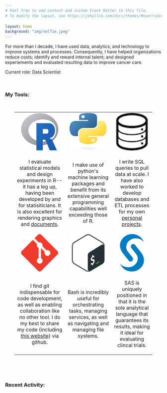```yaml
---
# Feel free to add content and custom Front Matter to this file.
# To modify the layout, see https://jekyllrb.com/docs/themes/#overriding-theme-defaults

layout: home
background: "img/selfie.jpeg"
---
```


For more than I decade, I have used data, analytics, and technology to improve systems and processes.  Consequently, I have helped organizations reduce costs; identify and reward internal talent; and designed experiements and evaluated resulting data to improve cancer care.

Current role: Data Scientist

<br>

### My Tools:  

<table style="padding:30px;font-size:16px;">
<tr>
    <td align="center">
        <div>
            <img src="img/icons/Rlogo.svg" alt="1" height="120px" width="120px">
        </div>
    </td>
    <td  align="center">
        <div>
            <img src="img/icons/python-logo-only.svg" alt="2" height="120px" width="120px">
        </div>
    </td>
    <td  align="center">
        <div>
            <img src="img/icons/database-icon-2.png" alt="3" height="120px" width="120px">
        </div>
    </td>
</tr>
<tr>
    <td>
        <div>
            <p style="text-align:center">I evaluate statistical models and design experiments in R--it has a leg up, having been developed by and for statisiticians.  It is also excellent for rendering graphics and <a href="/documents/screening-to-diagnostic.html" target="_blank">documents</a>.</p>
        </div>
    </td>
    <td >
        <div>
            <p style="text-align:center">I make use of python's machine learning packages and benefit from its extensive general programming capabilities well exceeding those of R.</p>
        </div>
    </td>
    <td >
        <div>
            <p style="text-align:center">I write SQL queries to pull data at scale.  I have also worked to develop databases and ETL processes for my own <a href="https://snyderjo.github.io/ambience/" target="_blank">personal projects</a>.</p>
        </div>
    </td>
</tr>
<tr>
    <td align="center">
        <div>
            <img src="img/icons/Git-Icon-1788C.svg" alt="4" height="120px" width="120px">
        </div>
    </td>
    <td  align="center">
        <div>
            <img src="img/icons/bash-256x256.svg" alt="5" height="120px" width="120px">
        </div>
    </td>
    <td  align="center">
        <div>
            <img src="img/icons/sas-icon.svg" alt="6" height="120px" width="120px">
        </div>
    </td>
</tr>
<tr>
    <td>
        <div>
            <p style="text-align:center">I find git indispensable for code development, as well as enabling collaboration like no other tool.  I do my best to share my code (including <a href="https://github.com/snyderjo/snyderjo.github.io" target="_blank">this website</a>) via github.</p>
        </div>
    </td>
    <td >
        <div>
            <p style="text-align:center">Bash is incredibly useful for orchestrating tasks, managing services, as well as navigating and managing file systems.</p>
        </div>
    </td>
    <td >
        <div>
            <p style="text-align:center">SAS is uniquely positioned in that it is the sole analytical language that guarantees its results, making it ideal for evaluating clincal trials.</p>
        </div>
    </td>
</tr>
</table>

<br>

### Recent Activity:  
